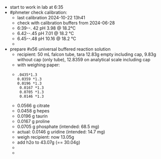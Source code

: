 - start to work in lab at 6:35
- #phmeter check calibration:
	- last calibration 2024-10-22 13h41
	- check with calibration buffers from 2024-06-28
	- 6:39--. 42   pH 3.98 @ 18.2°C
	- 6.42--.45   pH 7.01 @ 18.2 °C
	- 6.45--.48   pH 10.16 @ 18.2 °C
	-
- prepare #x56 universal buffered reaction solution
	- recipient: 50 mL falcon tube, tara 12.83g empty including cap, 9.83g without cap (only tube), 12.8359 on analytical scale including cap
	- with weighing paper:
	- ```calc
	  .0435*1.3
	  0.0359 *1.3
	  0.0196 *1.3
	   0.0167 *1.3
	   0.0705 *1.3
	   0.0146 *1.3
	  ```
	- 0.0566 g citrate
	- 0.0458 g hepes
	- 0.0196 g taurin
	- 0.0167 g proline
	- 0.0705 g phosphate (intended: 68.5 mg)
	- actual: 0.0146 g uridine (intended: 14.7 mg)
	- weigh recipient: now 13.05g
	- add h2o to 43.07g (== 30.04g)
	-
	-